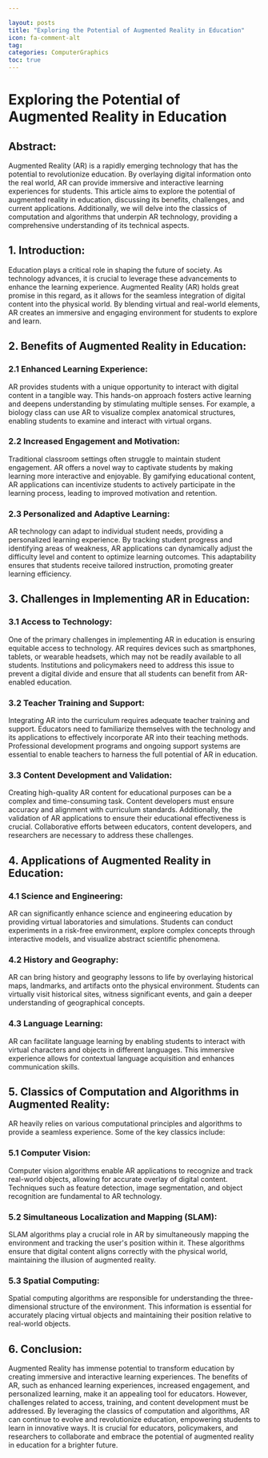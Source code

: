 ```yaml
---

layout: posts
title: "Exploring the Potential of Augmented Reality in Education"
icon: fa-comment-alt
tag:      
categories: ComputerGraphics
toc: true
---
```




# Exploring the Potential of Augmented Reality in Education

## Abstract:
Augmented Reality (AR) is a rapidly emerging technology that has the potential to revolutionize education. By overlaying digital information onto the real world, AR can provide immersive and interactive learning experiences for students. This article aims to explore the potential of augmented reality in education, discussing its benefits, challenges, and current applications. Additionally, we will delve into the classics of computation and algorithms that underpin AR technology, providing a comprehensive understanding of its technical aspects.

## 1. Introduction:
Education plays a critical role in shaping the future of society. As technology advances, it is crucial to leverage these advancements to enhance the learning experience. Augmented Reality (AR) holds great promise in this regard, as it allows for the seamless integration of digital content into the physical world. By blending virtual and real-world elements, AR creates an immersive and engaging environment for students to explore and learn.

## 2. Benefits of Augmented Reality in Education:
### 2.1 Enhanced Learning Experience:
AR provides students with a unique opportunity to interact with digital content in a tangible way. This hands-on approach fosters active learning and deepens understanding by stimulating multiple senses. For example, a biology class can use AR to visualize complex anatomical structures, enabling students to examine and interact with virtual organs.

### 2.2 Increased Engagement and Motivation:
Traditional classroom settings often struggle to maintain student engagement. AR offers a novel way to captivate students by making learning more interactive and enjoyable. By gamifying educational content, AR applications can incentivize students to actively participate in the learning process, leading to improved motivation and retention.

### 2.3 Personalized and Adaptive Learning:
AR technology can adapt to individual student needs, providing a personalized learning experience. By tracking student progress and identifying areas of weakness, AR applications can dynamically adjust the difficulty level and content to optimize learning outcomes. This adaptability ensures that students receive tailored instruction, promoting greater learning efficiency.

## 3. Challenges in Implementing AR in Education:
### 3.1 Access to Technology:
One of the primary challenges in implementing AR in education is ensuring equitable access to technology. AR requires devices such as smartphones, tablets, or wearable headsets, which may not be readily available to all students. Institutions and policymakers need to address this issue to prevent a digital divide and ensure that all students can benefit from AR-enabled education.

### 3.2 Teacher Training and Support:
Integrating AR into the curriculum requires adequate teacher training and support. Educators need to familiarize themselves with the technology and its applications to effectively incorporate AR into their teaching methods. Professional development programs and ongoing support systems are essential to enable teachers to harness the full potential of AR in education.

### 3.3 Content Development and Validation:
Creating high-quality AR content for educational purposes can be a complex and time-consuming task. Content developers must ensure accuracy and alignment with curriculum standards. Additionally, the validation of AR applications to ensure their educational effectiveness is crucial. Collaborative efforts between educators, content developers, and researchers are necessary to address these challenges.

## 4. Applications of Augmented Reality in Education:
### 4.1 Science and Engineering:
AR can significantly enhance science and engineering education by providing virtual laboratories and simulations. Students can conduct experiments in a risk-free environment, explore complex concepts through interactive models, and visualize abstract scientific phenomena.

### 4.2 History and Geography:
AR can bring history and geography lessons to life by overlaying historical maps, landmarks, and artifacts onto the physical environment. Students can virtually visit historical sites, witness significant events, and gain a deeper understanding of geographical concepts.

### 4.3 Language Learning:
AR can facilitate language learning by enabling students to interact with virtual characters and objects in different languages. This immersive experience allows for contextual language acquisition and enhances communication skills.

## 5. Classics of Computation and Algorithms in Augmented Reality:
AR heavily relies on various computational principles and algorithms to provide a seamless experience. Some of the key classics include:

### 5.1 Computer Vision:
Computer vision algorithms enable AR applications to recognize and track real-world objects, allowing for accurate overlay of digital content. Techniques such as feature detection, image segmentation, and object recognition are fundamental to AR technology.

### 5.2 Simultaneous Localization and Mapping (SLAM):
SLAM algorithms play a crucial role in AR by simultaneously mapping the environment and tracking the user's position within it. These algorithms ensure that digital content aligns correctly with the physical world, maintaining the illusion of augmented reality.

### 5.3 Spatial Computing:
Spatial computing algorithms are responsible for understanding the three-dimensional structure of the environment. This information is essential for accurately placing virtual objects and maintaining their position relative to real-world objects.

## 6. Conclusion:
Augmented Reality has immense potential to transform education by creating immersive and interactive learning experiences. The benefits of AR, such as enhanced learning experiences, increased engagement, and personalized learning, make it an appealing tool for educators. However, challenges related to access, training, and content development must be addressed. By leveraging the classics of computation and algorithms, AR can continue to evolve and revolutionize education, empowering students to learn in innovative ways. It is crucial for educators, policymakers, and researchers to collaborate and embrace the potential of augmented reality in education for a brighter future.